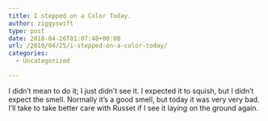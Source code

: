 ```yaml
---
title: I stepped on a Color Today.
author: ziggyswift
type: post
date: 2010-04-26T01:07:48+00:00
url: /2010/04/25/i-stepped-on-a-color-today/
categories:
  - Uncategorized

---
```

I didn&#8217;t mean to do it; I just didn&#8217;t see it. I expected it to squish, but I didn&#8217;t expect the smell. Normally it&#8217;s a good smell, but today it was very very bad. I&#8217;ll take to take better care with Russet if I see it laying on the ground again.